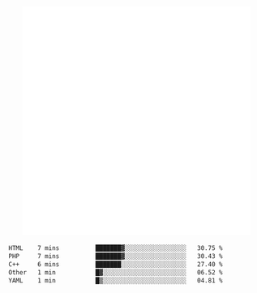 <div align="center">
    <a href="https://konst.fish">
        <img src="https://raw.githubusercontent.com/konstfish/konstfish/master/fish.svg" alt="Logo" width="450"/>
    </a>
</div>

<!--START_SECTION:waka-->
```text
HTML    7 mins          ███████▓░░░░░░░░░░░░░░░░░   30.75 % 
PHP     7 mins          ███████▓░░░░░░░░░░░░░░░░░   30.43 % 
C++     6 mins          ███████░░░░░░░░░░░░░░░░░░   27.40 % 
Other   1 min           █▓░░░░░░░░░░░░░░░░░░░░░░░   06.52 % 
YAML    1 min           █▒░░░░░░░░░░░░░░░░░░░░░░░   04.81 % 
```
<!--END_SECTION:waka-->
